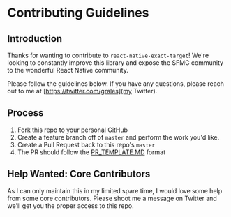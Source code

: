 # Contributing Guidelines

## Introduction

Thanks for wanting to contribute to `react-native-exact-target`!  We're looking to constantly improve this library and expose the SFMC community to the wonderful React Native community.

Please follow the guidelines below.  If you have any questions, please reach out to me at [https://twitter.com/grales](my Twitter).

## Process

1. Fork this repo to your personal GitHub
2. Create a feature branch off of `master` and perform the work you'd like.
3. Create a Pull Request back to this repo's `master`
4. The PR should follow the [PR_TEMPLATE.MD](PR_TEMPLATE.MD) format

## Help Wanted: Core Contributors

As I can only maintain this in my limited spare time, I would love some help from some core contributors.  Please shoot me a message on Twitter and we'll get you the proper access to this repo.
